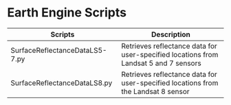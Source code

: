 # Earth Engine Scripts

| Scripts	| Description |
|---|---|
|SurfaceReflectanceDataLS5-7.py|Retrieves reflectance data for user-specified locations from Landsat 5 and 7 sensors|
|SurfaceReflectanceDataLS8.py|Retrieves reflectance data for user-specified locations from the Landsat 8 sensor|
